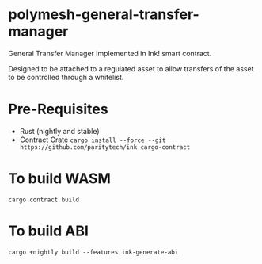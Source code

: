 # polymesh-general-transfer-manager

General Transfer Manager implemented in Ink! smart contract.

Designed to be attached to a regulated asset to allow transfers of the asset to be controlled through a whitelist.

# Pre-Requisites

  - Rust (nightly and stable)
  - Contract Crate
  `cargo install --force --git https://github.com/paritytech/ink cargo-contract`

# To build WASM

```
cargo contract build
```

# To build ABI

```
cargo +nightly build --features ink-generate-abi
```